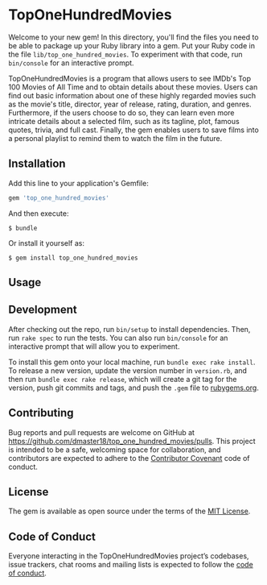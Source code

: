 # TopOneHundredMovies

Welcome to your new gem! In this directory, you'll find the files you need to be able to package up your Ruby library into a gem. Put your Ruby code in the file `lib/top_one_hundred_movies`. To experiment with that code, run `bin/console` for an interactive prompt.

TopOneHundredMovies is a program that allows users to see IMDb's Top 100 Movies of All Time and to obtain details about these movies. Users can find out basic information about one of these highly regarded movies such as the movie's title, director, year of release, rating, duration, and genres. Furthermore, if the users choose to do so, they can learn even more intricate details about a selected film, such as its tagline, plot, famous quotes, trivia, and full cast. Finally, the gem enables users to save films into a personal playlist to remind them to watch the film in the future.

## Installation

Add this line to your application's Gemfile:

```ruby
gem 'top_one_hundred_movies'
```

And then execute:

    $ bundle

Or install it yourself as:

    $ gem install top_one_hundred_movies

## Usage


## Development

After checking out the repo, run `bin/setup` to install dependencies. Then, run `rake spec` to run the tests. You can also run `bin/console` for an interactive prompt that will allow you to experiment.

To install this gem onto your local machine, run `bundle exec rake install`. To release a new version, update the version number in `version.rb`, and then run `bundle exec rake release`, which will create a git tag for the version, push git commits and tags, and push the `.gem` file to [rubygems.org](https://rubygems.org).

## Contributing

Bug reports and pull requests are welcome on GitHub at https://github.com/dmaster18/top_one_hundred_movies/pulls. This project is intended to be a safe, welcoming space for collaboration, and contributors are expected to adhere to the [Contributor Covenant](http://contributor-covenant.org) code of conduct.

## License

The gem is available as open source under the terms of the [MIT License](https://opensource.org/licenses/MIT).

## Code of Conduct

Everyone interacting in the TopOneHundredMovies project’s codebases, issue trackers, chat rooms and mailing lists is expected to follow the [code of conduct](https://github.com/dmaster18/top_one_hundred_movies/blob/master/CODE_OF_CONDUCT.md).
